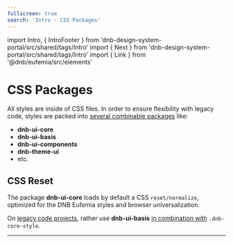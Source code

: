 ```yaml
---
fullscreen: true
search: 'Intro - CSS Packages'
---
```


import Intro, { IntroFooter } from 'dnb-design-system-portal/src/shared/tags/Intro'
import { Next } from 'dnb-design-system-portal/src/shared/tags/Intro'
import { Link } from '@dnb/eufemia/src/elements'

<Intro>

# CSS Packages

All styles are inside of CSS files. In order to ensure flexibility with legacy code, styles are packed into [several combinable packages](!/uilib/usage/customisation/styling) like:

- **dnb-ui-core**
- **dnb-ui-basis**
- **dnb-ui-components**
- **dnb-theme-ui**
- etc.

## CSS Reset

The package **dnb-ui-core** loads by default a CSS `reset/normalize`, optimized for the DNB Eufemia styles and browser universalization.

On [legacy code projects](!/uilib/usage/customisation/styling#how-to-deal-with-existing-styles), rather use **dnb-ui-basis** [in combination with](!/uilib/usage/customisation/styling#core-style) `.dnb-core-style`.

---

<IntroFooter href="/uilib/intro/07-typography" text="Next - Typography" />

</Intro>
